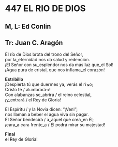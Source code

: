 # 447 EL RIO DE DIOS

## M, L: Ed Conlin
## Tr: Juan C. Aragón

El río de Dios brota del trono del Señor,  
por la_eternidad nos da salud y redención.  
¡El Señor con su_esplendor nos da más luz que_el Sol!  
¡Agua pura de cristal, que nos inflama_el corazón!  

**Estribillo**  
¡Despierta tú que duermes ya, verás el rí↘o;  
Cristo te / alumbrará↘!  
Con alabanzas se_abrirá / el reino celestial,  
¡y_entrará / el Rey de Gloria!  

El Espíritu / y la Novia dicen: “¡Ven!”;  
nos llaman a beber el agua viva sin pagar.  
El Señor bendecirá / a_aquel que crea_en Él;  
¡cara_a cara frente_a / Él podrá mirar su majestad!  

**Final**  
el Rey de Gloria!  

